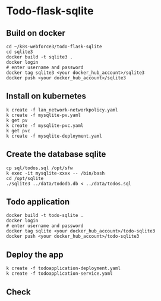 # Todo-flask-sqlite

## Build on docker
```shell
cd ~/k8s-webforce3/todo-flask-sqlite
cd sqlite3
docker build -t sqlite3 .
docker login 
# enter username and password
docker tag sqlite3 <your docker_hub_account>/sqlite3
docker push <your docker_hub_account>/sqlite3
```

## Install on kubernetes
```shell
k create -f lan_network-networkpolicy.yaml
k create -f mysqlite-pv.yaml
k get pv
k create -f mysqlite-pvc.yaml
k get pvc
k create -f mysqlite-deployment.yaml
```

## Create the database sqlite
```shell
cp sql/todos.sql /opt/sfw
k exec -it mysqlite-xxxx -- /bin/bash 
cd /opt/sqlite
./sqlite3 ../data/tododb.db < ../data/todos.sql
```

## Todo application
```shell
docker build -t todo-sqlite .
docker login
# enter username and password
docker tag sqlite <your docker_hub_account>/todo-sqlite3
docker push <your docker_hub_account>/todo-sqlite3
```

## Deploy the app
```shell
k create -f todoapplication-deployment.yaml
k create -f todoapplication-service.yaml
```

## Check 